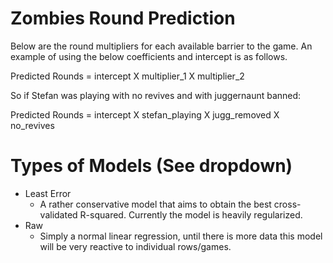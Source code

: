 # Zombies Round Prediction
Below are the round multipliers for each available barrier to the game. An example of using the below coefficients and intercept is as follows.

Predicted Rounds = intercept X multiplier_1 X multiplier_2

So if Stefan was playing with no revives and with juggernaunt banned:

Predicted Rounds = intercept X stefan_playing X jugg_removed X no_revives

# Types of Models (See dropdown)
- Least Error
  - A rather conservative model that aims to obtain the best cross-validated R-squared. Currently the model is heavily regularized.
- Raw
  - Simply a normal linear regression, until there is more data this model will be very reactive to individual rows/games. 